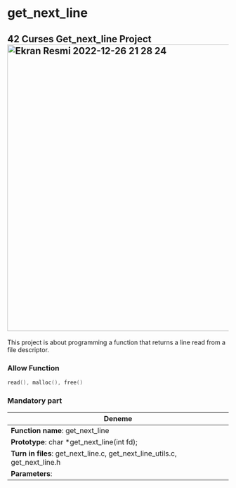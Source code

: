 # get_next_line

## 42 Curses Get_next_line Project <img width="651" alt="Ekran Resmi 2022-12-26 21 28 24" src="https://user-images.githubusercontent.com/91786686/209575226-108c54a0-8770-4693-8ac8-64944765cd8c.png">


This project is about programming a function that returns a line
read from a file descriptor.

### Allow Function

```c
read(), malloc(), free()
```

### Mandatory part

|    Deneme         |
|-----------|
|**Function name**: get_next_line|
|**Prototype**: char *get_next_line(int fd);|
|**Turn in files**: get_next_line.c, get_next_line_utils.c, get_next_line.h|
|**Parameters**:|
